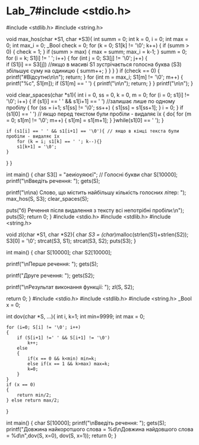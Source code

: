 # Lab_7#include <stdio.h>
#include <stdlib.h>
#include <string.h>

void max_hos(char *S1, char *S3){
int summ = 0;
int k = 0, i = 0;
int max = 0;
int max_i = 0;
_Bool check = 0;
for (k = 0; S1[k] != '\0'; k++)
{
	if (summ > 0)
	{
		check = 1;
	}
	if (summ > max)
	{
		max = summ;
		max_i = k-1;
	} summ = 0;
	for (i = k; S1[i] != ' '; i++)
	{
		for (int j = 0; S3[j] != '\0'; j++)
		{		
			if (S1[i] == S3[j]) //якщо в масиві S1 зустрічається голосна буква (S3) збільшує суму на одиницю
			{
				summ++;
			}
		}
	}
}
if (check == 0)
{
	printf("#Відсутнє\n\n");
	return;
}
for (int m = max_i; S1[m] != '\0'; m++)
{
	printf("%c", S1[m]);
	if (S1[m] == ' ')
	{
		printf("\n\n");
		return;
	}
}
printf("\n\n");
}

void clear_spaces(char *s1){
int i = 0, ss = 0, k = 0, m = 0;
for (i = 0; s1[i] != '\0'; i++)
{
	if (s1[i] == ' ' && s1[i+1] == ' ') //залишає лише по одному пробілу
	{
		for (ss = i+1; s1[ss] != '\0'; ss++)
		{
			s1[ss] = s1[ss+1];
		}
		i = 0;
	}
	if (s1[0] == ' ') // якщо перед текстом були пробіли - видаляє їх
	{
		do{
			for (m = 0; s1[m] != '\0'; m++)
			{
				s1[m] = s1[m+1];
			}
		}while(s1[0] == ' ');
	}

	if (s1[i] == ' ' && s1[i+1] == '\0'){ // якщо в кінці текста були пробіли - видаляє їх
		for (k = i; s1[k] == ' '; k--){}
		s1[k+1] = '\0';
	}
}
}

int main()
{
char S3[] = "аеиіоуяюєї"; // Голосні букви
char S[10000];
printf("\nВведіть речення: ");
gets(S);

printf("\n\na) Cлово, що містить найбільшу кількість голосних літер: ");
max_hos(S, S3);
clear_spaces(S);

puts("б) Речення після видалення з тексту всі непотрібні пробіли:\n");
puts(S);
return 0;
}
#include <stdio.h>
#include <stdlib.h>
#include <string.h>

void zl(char *S1, char *S2){
char *S3 =  (char*)malloc(strlen(S1)+strlen(S2));
S3[0] = '\0';
strcat(S3, S1);
strcat(S3, S2);
puts(S3);
}

int main()
{
char S[10000];
char S2[10000];

printf("\nПерше речення: ");
gets(S);

printf("Друге речення: ");
gets(S2);

printf("\nРезультат виконання функції: ");
zl(S, S2);

return 0;
}
#include <stdio.h>
#include <stdlib.h>
#include <string.h>
_Bool x = 0;

int dov(char *S, ...){
int i, k=1;
int min=9999;
int max = 0;

	for (i=0; S[i] != '\0'; i++)
	{
		if (S[i+1] !=' ' && S[i+1] != '\0')
		    k++;
		else
		{
			if(x == 0 && k<min) min=k;
			else if(x == 1 && k>max) max=k;
			k=0;
		}
	}
	if (x == 0)
	{
		return min/2;
	} else return max/2;
}

int main()
{
char S[10000];
printf("\nВведіть речення: ");
gets(S);
printf("Довжина найкоротшого слова = %d\nДовжина найдовшого слова = %d\n",dov(S, x=0), dov(S, x=1));
return 0;
}
